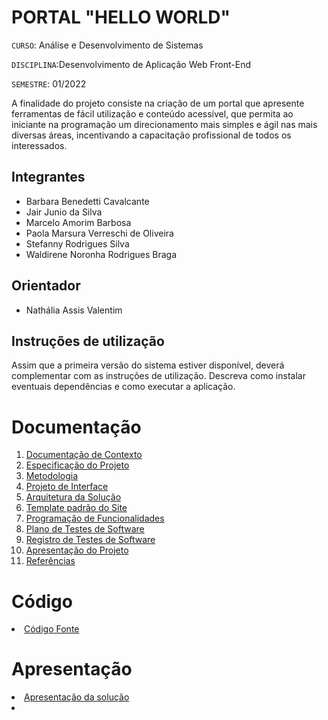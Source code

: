# PORTAL "HELLO WORLD"

`CURSO`: Análise e Desenvolvimento de Sistemas

`DISCIPLINA`:Desenvolvimento de Aplicação Web Front-End 

`SEMESTRE`: 01/2022

A finalidade do projeto consiste na criação de um portal que apresente ferramentas de fácil utilização e conteúdo acessível, que permita ao iniciante na programação um direcionamento mais simples e ágil nas mais diversas áreas, incentivando a capacitação profissional de todos os interessados. 

## Integrantes

* Barbara Benedetti Cavalcante
* Jair Junio da Silva
* Marcelo Amorim Barbosa
* Paola Marsura Verreschi de Oliveira
* Stefanny Rodrigues Silva
* Waldirene Noronha Rodrigues Braga

## Orientador

* Nathália Assis Valentim

## Instruções de utilização

Assim que a primeira versão do sistema estiver disponível, deverá complementar com as instruções de utilização. Descreva como instalar eventuais dependências e como executar a aplicação.

# Documentação

<ol>
<li><a href="docs/01-Documentação de Contexto.md"> Documentação de Contexto</a></li>
<li><a href="docs/02-Especificação do Projeto.md"> Especificação do Projeto</a></li>
<li><a href="docs/03-Metodologia.md"> Metodologia</a></li>
<li><a href="docs/04-Projeto de Interface.md"> Projeto de Interface</a></li>
<li><a href="docs/05-Arquitetura da Solução.md"> Arquitetura da Solução</a></li>
<li><a href="docs/06-Template padrão do Site.md"> Template padrão do Site</a></li>
<li><a href="docs/07-Programação de Funcionalidades.md"> Programação de Funcionalidades</a></li>
<li><a href="docs/08-Plano de Testes de Software.md"> Plano de Testes de Software</a></li>
<li><a href="docs/09-Registro de Testes de Software.md"> Registro de Testes de Software</a></li>
<li><a href="docs/10-Apresentação do Projeto.md"> Apresentação do Projeto</a></li>
<li><a href="docs/11-Referências.md"> Referências</a></li>
</ol>

# Código

<li><a href="IniciantesEmProgramacao"> Código Fonte</a></li>



# Apresentação

<li><a href="presentation/README.md"> Apresentação da solução</a></li>

<li><a src="https://player.vimeo.com/video/724166322?h=eca90783ac" width="640" height="564" frameborder="0" allow="autoplay; fullscreen" allowfullscreen></a></li>
